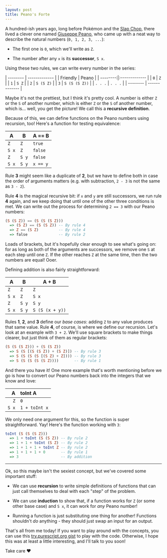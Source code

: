 ```yaml
---
layout: post
title: Peano's Forte
---
```


A hundred-ish years ago, long before Pokémon and the [Slap Chop](https://www.youtube.com/watch?v=rUbWjIKxrrs), there lived a clever one named [Giuseppe Peano](https://en.wikipedia.org/wiki/Giuseppe_Peano), who came up with a neat way to describe the natural numbers (`0, 1, 2, 3, ...`):

- The first one is `0`, which we'll write as `Z`.

- The number after any `x` is its **successor**, `S x`.

Using these two rules, we can write every number in the series:

| -------- | ------------- |
| Friendly | Peano         |
| --------:|:------------- |
|      `0` | `Z`           |
|      `1` | `S Z`         |
|      `2` | `S (S Z)`     |
|      `3` | `S (S (S Z))` |
|  `. . .` | `. . .`       |
| -------- | ------------- |

Maybe it's not the prettiest, but I think it's pretty cool. A number is either `Z` or the `S` of another number, which is either `Z` or the `S` of another number, which is... well, you get the picture! We call this a **recursive definition**.

Because of this, we can define functions on the Peano numbers using recursion, too! Here's a function for testing equivalence:

|   A   |   B   |  A == B  |
| ----- | ----- | -------- |
|  `Z`  |  `Z`  | `true`   |
| `S x` |  `Z`  | `false`  |
|  `Z`  | `S y` | `false`  |
| `S x` | `S y` | `x == y` |

Rule **3** might seem like a duplicate of **2**, but we have to define both in case the order of arguments matters (e.g. with subtraction, `2 - 3` is not the same as `3 - 2`).

Rule **4** is the magical recursive bit: if `x` and `y` are still successors, we run rule **4** again, and we keep doing that until one of the other three conditions is met. We can write out the process for determining `2 == 3` with our Peano numbers:

```haskell
(S (S Z)) == (S (S (S Z)))
  => (S Z) == (S (S Z)) -- By rule 4
  => Z == (S Z)         -- By rule 4
  => false              -- By rule 2
```

Loads of brackets, but it's hopefully clear enough to see what's going on: for as long as both of the arguments are successors, we remove one `S` at each step until one `Z`. If the other reaches `Z` at the same time, then the two numbers are equal! Ooer.

Defining addition is also fairly straightforward:

|   A   |   B   |      A + B      |
| ----- | ----- | --------------- |
|  `Z`  |  `Z`  | `Z`             |
| `S x` |  `Z`  | `S x`           |
|  `Z`  | `S y` | `S y`           |
| `S x` | `S y` | `S (S (x + y))` |

Rules **1**, **2**, and **3** define our _base cases_: adding `Z` to any value produces that same value. Rule **4**, of course, is where we define our recursion. Let's look at an example with `3 + 2`. We'll use square brackets to make things clearer, but just think of them as regular brackets:

```haskell
(S (S (S Z))) + (S (S Z))
  => S (S [(S (S Z)) + (S Z)]) -- By rule 3
  => S (S (S (S [(S Z) + Z]))) -- By rule 3
  => S (S (S (S (S Z))))       -- By rule 1
```

And there you have it! One more example that's worth mentioning before we go is how to convert our Peano numbers back into the integers that we know and love:

|   A   |    toInt A    |
| -----:|:------------- |
|  `Z`  | `0`           |
| `S x` | `1 + toInt x` |

We only need one argument for this, so the function is super straightforward. Yay! Here's the function working with `3`:

```haskell
toInt (S (S (S Z)))
  => 1 + toInt (S (S Z)) -- By rule 2
  => 1 + 1 + toInt (S Z) -- By rule 2
  => 1 + 1 + 1 + toInt Z -- By rule 2
  => 1 + 1 + 1 + 0       -- By rule 1
  => 3                   -- By addition
```

---

Ok, so this maybe isn't the sexiest concept, but we've covered some important stuff:

- We can use **recursion** to write simple definitions of functions that can just call themselves to deal with each "step" of the problem.

- We can use **induction** to show that, if a function works for `Z` (or some other base case) and `S x`, it can work for _any_ Peano number!

- Running a function is just substituting one thing for another! Functions shouldn't _do_ anything - they should just swap an input for an output.

That's all from me today! If you want to play around with the concepts, you can use this [try.purescript.org gist](http://try.purescript.org/?gist=d2be4384a7b4cc6283be5097df12c63c) to play with the code. Otherwise, I hope this was at least a little interesting, and I'll talk to you soon!

Take care &hearts;
